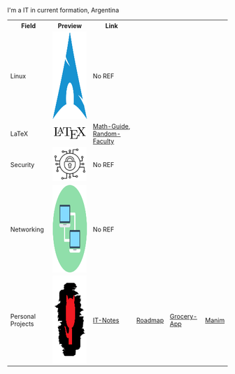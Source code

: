 I'm a IT in current formation, Argentina


<div align="center">
<table>
<tr>
	<th> Field </th>
	<th> Preview </th>
	<th> Link </th>
</tr>
<tr>
	<td>Linux</td>
        <td><img width="200" height="200" src="https://github.com/AlejandroCsharp/AlejandroCsharp/blob/main/assets/1d56c73599ac59f627d64a865ecae7fe%20(1).png"></td>
	<td>No REF</td>
	
</tr>
<tr>
	<td>LaTeX</td>
	<td><img width="150px" src="https://github.com/AlejandroCsharp/AlejandroCsharp/blob/main/assets/LaTeX_logo.svg.png"></td>
	<td><a href="https://github.com/AlejandroCsharp/Math-Guide">Math-Guide</a>, 
		<a href="https://github.com/AlejandroCsharp/random-faculty">Random-Faculty</a></td>
	
</tr>
<tr>
	<td>Security</td>
	<td><img widht="100px" src="https://github.com/AlejandroCsharp/AlejandroCsharp/blob/main/assets/1382336-200.png"></td>
        <td>No REF</td>

</tr>
<tr>
	<td>Networking</td>
	<td><img width="200" height="200" src="https://github.com/AlejandroCsharp/AlejandroCsharp/blob/main/assets/kisspng-computer-icons-data-computer-network-share-icon-5afa8dbc763e86.2089853215263697244843.png"></td>
        <td>No REF</td>

</tr>
<tr>
	<td>Personal Projects</td>
	<td><img width="200" height="200" src="https://github.com/AlejandroCsharp/AlejandroCsharp/blob/main/assets/8de865d66660667187b5083d5bb3c860.png"></td>
        <td><a href="https://github.com/AlejandroCsharp/Notes">IT-Notes</a>
	<td><a href="https://github.com/AlejandroCsharp/Cybersecurity-Roadmap">Roadmap</a>
        <td><a href="https://github.com/AlejandroCsharp/grocery-tracking-app">Grocery-App</a>
	<td><a href="https://github.com/AlejandroCsharp/ManimCE-tutorial">Manim</a>

</tr>

</table>

</div>

